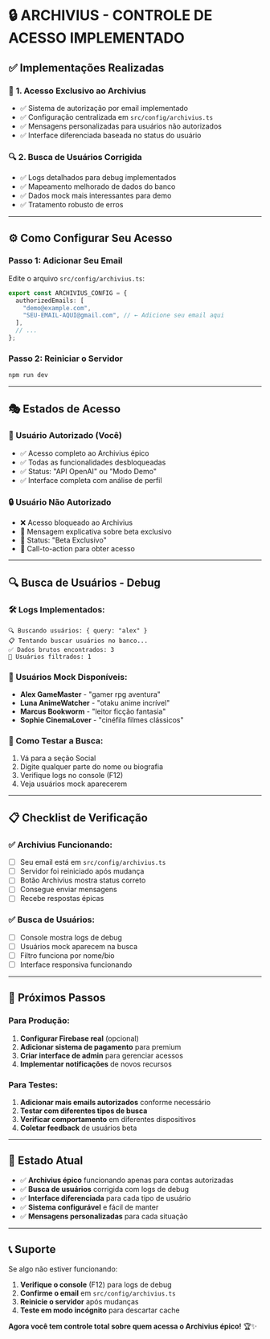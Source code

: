 # 🔒 **ARCHIVIUS - CONTROLE DE ACESSO IMPLEMENTADO**

## ✅ **Implementações Realizadas**

### 🎯 **1. Acesso Exclusivo ao Archivius**

- ✅ Sistema de autorização por email implementado
- ✅ Configuração centralizada em `src/config/archivius.ts`
- ✅ Mensagens personalizadas para usuários não autorizados
- ✅ Interface diferenciada baseada no status do usuário

### 🔍 **2. Busca de Usuários Corrigida**

- ✅ Logs detalhados para debug implementados
- ✅ Mapeamento melhorado de dados do banco
- ✅ Dados mock mais interessantes para demo
- ✅ Tratamento robusto de erros

---

## ⚙️ **Como Configurar Seu Acesso**

### **Passo 1: Adicionar Seu Email**

Edite o arquivo `src/config/archivius.ts`:

```typescript
export const ARCHIVIUS_CONFIG = {
  authorizedEmails: [
    "demo@example.com",
    "SEU-EMAIL-AQUI@gmail.com", // ← Adicione seu email aqui
  ],
  // ...
};
```

### **Passo 2: Reiniciar o Servidor**

```bash
npm run dev
```

---

## 🎭 **Estados de Acesso**

### **👑 Usuário Autorizado (Você)**

- ✅ Acesso completo ao Archivius épico
- ✅ Todas as funcionalidades desbloqueadas
- ✅ Status: "API OpenAI" ou "Modo Demo"
- ✅ Interface completa com análise de perfil

### **🔒 Usuário Não Autorizado**

- ❌ Acesso bloqueado ao Archivius
- 📄 Mensagem explicativa sobre beta exclusivo
- 🎯 Status: "Beta Exclusivo"
- 💎 Call-to-action para obter acesso

---

## 🔍 **Busca de Usuários - Debug**

### **🛠️ Logs Implementados:**

```
🔍 Buscando usuários: { query: "alex" }
📋 Tentando buscar usuários no banco...
✅ Dados brutos encontrados: 3
🎯 Usuários filtrados: 1
```

### **📱 Usuários Mock Disponíveis:**

- **Alex GameMaster** - "gamer rpg aventura"
- **Luna AnimeWatcher** - "otaku anime incrível"
- **Marcus Bookworm** - "leitor ficção fantasia"
- **Sophie CinemaLover** - "cinéfila filmes clássicos"

### **🧪 Como Testar a Busca:**

1. Vá para a seção Social
2. Digite qualquer parte do nome ou biografia
3. Verifique logs no console (F12)
4. Veja usuários mock aparecerem

---

## 📋 **Checklist de Verificação**

### **✅ Archivius Funcionando:**

- [ ] Seu email está em `src/config/archivius.ts`
- [ ] Servidor foi reiniciado após mudança
- [ ] Botão Archivius mostra status correto
- [ ] Consegue enviar mensagens
- [ ] Recebe respostas épicas

### **✅ Busca de Usuários:**

- [ ] Console mostra logs de debug
- [ ] Usuários mock aparecem na busca
- [ ] Filtro funciona por nome/bio
- [ ] Interface responsiva funcionando

---

## 🚀 **Próximos Passos**

### **Para Produção:**

1. **Configurar Firebase real** (opcional)
2. **Adicionar sistema de pagamento** para premium
3. **Criar interface de admin** para gerenciar acessos
4. **Implementar notificações** de novos recursos

### **Para Testes:**

1. **Adicionar mais emails autorizados** conforme necessário
2. **Testar com diferentes tipos de busca**
3. **Verificar comportamento** em diferentes dispositivos
4. **Coletar feedback** de usuários beta

---

## 🎯 **Estado Atual**

- ✅ **Archivius épico** funcionando apenas para contas autorizadas
- ✅ **Busca de usuários** corrigida com logs de debug
- ✅ **Interface diferenciada** para cada tipo de usuário
- ✅ **Sistema configurável** e fácil de manter
- ✅ **Mensagens personalizadas** para cada situação

---

## 📞 **Suporte**

Se algo não estiver funcionando:

1. **Verifique o console** (F12) para logs de debug
2. **Confirme o email** em `src/config/archivius.ts`
3. **Reinicie o servidor** após mudanças
4. **Teste em modo incógnito** para descartar cache

**Agora você tem controle total sobre quem acessa o Archivius épico!** 🏆✨
